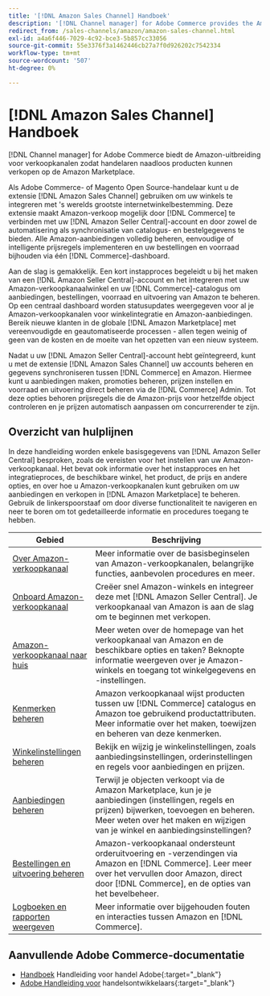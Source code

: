 ```yaml
---
title: '[!DNL Amazon Sales Channel] Handboek'
description: '[!DNL Channel manager] for Adobe Commerce provides the Amazon sales channel extension to enable merchants to seamlessly sell products in the [!DNL Amazon Marketplace].'
redirect_from: /sales-channels/amazon/amazon-sales-channel.html
exl-id: a4a6f446-7029-4c92-bce3-5b857cc33056
source-git-commit: 55e3376f3a1462446cb27a7f0d926202c7542334
workflow-type: tm+mt
source-wordcount: '507'
ht-degree: 0%

---
```


# [!DNL Amazon Sales Channel] Handboek

[!DNL Channel manager] for Adobe Commerce biedt de Amazon-uitbreiding voor verkoopkanalen zodat handelaren naadloos producten kunnen verkopen op de Amazon Marketplace.

Als Adobe Commerce- of Magento Open Source-handelaar kunt u de extensie [!DNL Amazon Sales Channel] gebruiken om uw winkels te integreren met &#39;s werelds grootste internetwinkelbestemming. Deze extensie maakt Amazon-verkoop mogelijk door [!DNL Commerce] te verbinden met uw [!DNL Amazon Seller Central]-account en door zowel de automatisering als synchronisatie van catalogus- en bestelgegevens te bieden. Alle Amazon-aanbiedingen volledig beheren, eenvoudige of intelligente prijsregels implementeren en uw bestellingen en voorraad bijhouden via één [!DNL Commerce]-dashboard.

Aan de slag is gemakkelijk. Een kort instapproces begeleidt u bij het maken van een [!DNL Amazon Seller Central]-account en het integreren met uw Amazon-verkoopkanaalwinkel en uw [!DNL Commerce]-catalogus om aanbiedingen, bestellingen, voorraad en uitvoering van Amazon te beheren. Op een centraal dashboard worden statusupdates weergegeven voor al je Amazon-verkoopkanalen voor winkelintegratie en Amazon-aanbiedingen. Bereik nieuwe klanten in de globale [!DNL Amazon Marketplace] met vereenvoudigde en geautomatiseerde processen - allen tegen weinig of geen van de kosten en de moeite van het opzetten van een nieuw systeem.

Nadat u uw [!DNL Amazon Seller Central]-account hebt geïntegreerd, kunt u met de extensie [!DNL Amazon Sales Channel] uw accounts beheren en gegevens synchroniseren tussen [!DNL Commerce] en Amazon. Hiermee kunt u aanbiedingen maken, promoties beheren, prijzen instellen en voorraad en uitvoering direct beheren via de [!DNL Commerce] Admin. Tot deze opties behoren prijsregels die de Amazon-prijs voor hetzelfde object controleren en je prijzen automatisch aanpassen om concurrerender te zijn.

## Overzicht van hulplijnen

In deze handleiding worden enkele basisgegevens van [!DNL Amazon Seller Central] besproken, zoals de vereisten voor het instellen van uw Amazon-verkoopkanaal. Het bevat ook informatie over het instapproces en het integratieproces, de beschikbare winkel, het product, de prijs en andere opties, en over hoe u Amazon-verkoopkanalen kunt gebruiken om uw aanbiedingen en verkopen in [!DNL Amazon Marketplace] te beheren. Gebruik de linkerspoorstaaf om door diverse functionaliteit te navigeren en neer te boren om tot gedetailleerde informatie en procedures toegang te hebben.

| Gebied | Beschrijving |
|----|----|
| [Over Amazon-verkoopkanaal](./about-amazon-sales-channel.md) | Meer informatie over de basisbeginselen van Amazon-verkoopkanalen, belangrijke functies, aanbevolen procedures en meer. |
| [Onboard Amazon-verkoopkanaal](./amazon-onboarding-home.md) | Creëer snel Amazon-winkels en integreer deze met [!DNL Amazon Seller Central]. Je verkoopkanaal van Amazon is aan de slag om te beginnen met verkopen. |
| [Amazon-verkoopkanaal naar huis](./amazon-sales-channel-home.md) | Meer weten over de homepage van het verkoopkanaal van Amazon en de beschikbare opties en taken? Beknopte informatie weergeven over je Amazon-winkels en toegang tot winkelgegevens en -instellingen. |
| [Kenmerken beheren](./attributes-view.md) | Amazon verkoopkanaal wijst producten tussen uw [!DNL Commerce] catalogus en Amazon toe gebruikend productattributen. Meer informatie over het maken, toewijzen en beheren van deze kenmerken. |
| [Winkelinstellingen beheren](./ob-store-review.md) | Bekijk en wijzig je winkelinstellingen, zoals aanbiedingsinstellingen, orderinstellingen en regels voor aanbiedingen en prijzen. |
| [Aanbiedingen beheren](./managing-product-listings.md) | Terwijl je objecten verkoopt via de Amazon Marketplace, kun je je aanbiedingen (instellingen, regels en prijzen) bijwerken, toevoegen en beheren. Meer weten over het maken en wijzigen van je winkel en aanbiedingsinstellingen? |
| [Bestellingen en uitvoering beheren](./managing-orders.md) | Amazon-verkoopkanaal ondersteunt orderuitvoering en -verzendingen via Amazon en [!DNL Commerce]. Leer meer over het vervullen door Amazon, direct door [!DNL Commerce], en de opties van het bevelbeheer. |
| [Logboeken en rapporten weergeven](./amazon-logs-reports.md) | Meer informatie over bijgehouden fouten en interacties tussen Amazon en [!DNL Commerce]. |

## Aanvullende Adobe Commerce-documentatie

- [Handboek](https://docs.magento.com/user-guide/) Handleiding voor handel Adobe{:target=&quot;_blank&quot;}
- [Adobe Handleiding voor](https://devdocs.magento.com/) handelsontwikkelaars{:target=&quot;_blank&quot;}
